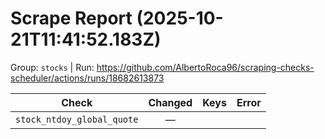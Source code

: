 # Scrape Report (2025-10-21T11:41:52.183Z)

Group: `stocks`  |  Run: https://github.com/AlbertoRoca96/scraping-checks-scheduler/actions/runs/18682613873

| Check | Changed | Keys | Error |
|---|:---:|:--|:--|
| `stock_ntdoy_global_quote` | — |  |  |
